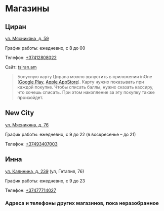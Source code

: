 # Магазины

## Циран

[ул. Мясникяна, д. 59](https://goo.gl/maps/zyQT4w8tWTddLcxz5)

График работы: ежедневно, с 8 до 00

Телефон: [+37412808022](tel:+37412808022)

Сайт: [tsiran.am](https://tsiran.am/)

> Бонусную карту Цирана можно выпустить в приложении inOne ([Google Play](https://play.google.com/store/apps/details?id=com.inside.inone.am&hl=ru&gl=US), [Apple AppStore](https://apps.apple.com/ru/app/inone/id1152471891)). Карту нужно показывать при каждой покупке. Чтобы списать баллы, нужно сказать кассиру, что хочешь списать. При этом накопление за эту покупку также произойдет.
> 

## New City

[ул. Мясникяна, д. 76](https://goo.gl/maps/pRDhtqk8pKxaF5c69)

График работы: ежедневно, с 9 до 22 (в воскресенье – до 21)

Телефон: [+37493407003](tel:+37493407003)

## Инна

[ул. Калинина, д. 239](https://goo.gl/maps/swmD5NCm9AqK2DzM7) (ул, Гетапня, 76)

График работы: ежедневно, с 9 до 23

Телефон: [+37477714027](tel:+37477714027)

### Адреса и телефоны других магазинов, пока неразобранное